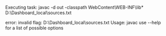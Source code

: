 Executing task: javac -d out -classpath WebContent\WEB-INF\lib\* D:\Dashboard_local\sources.txt 

error: invalid flag: D:\Dashboard_local\sources.txt
Usage: javac <options> <source files>
use --help for a list of possible options
